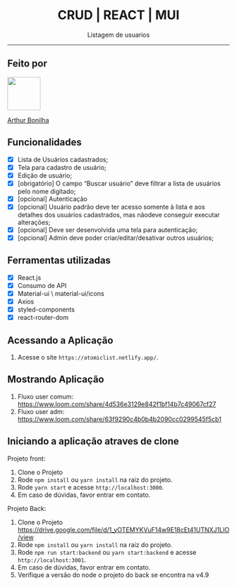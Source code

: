<h1 align="center">
  CRUD | REACT | MUI
</h1>

<p align="center">Listagem de usuarios</p>

<hr>

## Feito por

[<img src="https://avatars2.githubusercontent.com/u/32990047?v=4" width="75px;"/>](https://github.com/arthurbonilhan)

[Arthur Bonilha](https://github.com/arthurbonilhan)

## Funcionalidades

- [x] Lista de Usuários cadastrados;
- [x] Tela para cadastro de usuário;
- [x] Edição de usuário;
- [x] [obrigatório] O campo “Buscar usuário” deve filtrar a lista de usuários pelo nome digitado;
- [x] [opcional] Autenticação
- [x] [opcional] Usuário padrão deve ter acesso somente à lista e aos detalhes dos usuários cadastrados, mas nãodeve conseguir executar alterações;
- [x] [opcional] Deve ser desenvolvida uma tela para autenticação;
- [x] [opcional] Admin deve poder criar/editar/desativar outros usuários;

## Ferramentas utilizadas

- [x] React.js
- [x] Consumo de API
- [x] Material-ui \ material-ui/icons
- [x] Axios
- [x] styled-components
- [x] react-router-dom

## Acessando a Aplicação

1. Acesse o site `https://atomiclist.netlify.app/`.<br />

## Mostrando Aplicação

1. Fluxo user comum: https://www.loom.com/share/4d536e3129e842f1bf14b7c49067cf27
2. Fluxo user adm: https://www.loom.com/share/63f9290c4b0b4b2090cc0299545f5cb1

## Iniciando a aplicação atraves de clone

Projeto front:

1. Clone o Projeto
2. Rode `npm install` ou `yarn install` na raiz do projeto.<br />
3. Rode `yarn start` e acesse `http://localhost:3000`.<br />
4. Em caso de dúvidas, favor entrar em contato.

Projeto Back:

1. Clone o Projeto https://drive.google.com/file/d/1_yOTEMYKVuF14w9E18cEt41UTNXJ1LIO/view
2. Rode `npm install` ou `yarn install` na raiz do projeto.<br />
3. Rode `npm run start:backend` ou `yarn start:backend` e acesse `http://localhost:3001`.<br />
4. Em caso de dúvidas, favor entrar em contato.
5. Verifique a versão do node o projeto do back se encontra na v4.9
